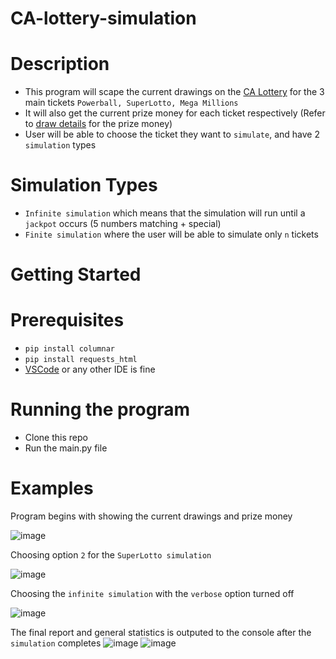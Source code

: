 # CA-lottery-simulation

# Description
- This program will scape the current drawings on the [CA Lottery](https://www.calottery.com/) for the 3 main tickets ```Powerball, SuperLotto, Mega Millions```
- It will also get the current prize money for each ticket respectively (Refer to [draw details](https://www.calottery.com/draw-games/powerball#section-content-1-3) for the prize money)
- User will be able to choose the ticket they want to ```simulate```, and have 2 ```simulation``` types


# Simulation Types
- ```Infinite simulation``` which means that the simulation will run until a ```jackpot``` occurs (5 numbers matching + special)
- ```Finite simulation``` where the user will be able to simulate only ```n``` tickets

# Getting Started

# Prerequisites
- ```pip install columnar```
- ```pip install requests_html```
- [VSCode](https://code.visualstudio.com/) or any other IDE is fine

# Running the program
- Clone this repo
- Run the main.py file

# Examples

Program begins with showing the current drawings and prize money

![image](https://user-images.githubusercontent.com/60799172/161394783-87e07f85-672e-44c4-80b2-1393744ebbbc.png)

Choosing option ```2``` for the ```SuperLotto simulation```

![image](https://user-images.githubusercontent.com/60799172/161394820-a8108896-ea26-4259-9464-c7cb2529dabc.png)

Choosing the ```infinite simulation``` with the ```verbose``` option turned off

![image](https://user-images.githubusercontent.com/60799172/161394832-b8ab60fc-107d-4737-b901-7587884aff17.png)

The final report and general statistics is outputed to the console after the ```simulation``` completes
![image](https://user-images.githubusercontent.com/60799172/161394869-1f79e639-17f5-49ca-8c6b-b96c6a3a0ac9.png)
![image](https://user-images.githubusercontent.com/60799172/161394879-5d62dd69-0f51-43a0-aaa1-80647bf0ad3f.png)


